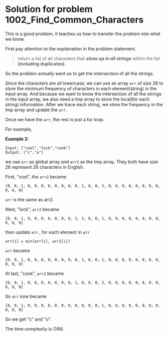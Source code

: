 # Solution for problem 1002_Find_Common_Characters

This is a good problem, it teaches us how to transfer the problem into what we know.

First pay attention to the explaination in the problem statement.

> return a list of all characters that ***show up in all strings*** within the list **(including duplicates)**. 

So the problem actually want us to get the intersection of all the strings.

Since the characters are all lowercase, we can use an array `arr` of size 26 to store the minimum frequency of characters in each element(string) in the input array. And because we want to know the intersection of all the strings in the input array, we also need a tmp array to store the local(for each string) information. After we trace each string, we store the frequency in the tmp array and update the `arr`. 

Once we have the `arr`, the rest is just a for loop.

For example, 

**Example 2:**

```
Input: ["cool","lock","cook"]
Output: ["c","o"]
```

we use `arr` as global array and `arr2` as the tmp array. They both have size 26 represent 26 characters in English.

First, "cool", the `arr2` became 

`[0, 0, 1, 0, 0, 0, 0, 0, 0, 0, 0, 1, 0, 0, 2, 0, 0, 0, 0, 0, 0, 0, 0, 0, 0, 0]`

`arr` is the same as arr2.

Next, "lock",  `arr2` became 

`[0, 0, 1, 0, 0, 0, 0, 0, 0, 0, 1, 1, 0, 0, 1, 0, 0, 0, 0, 0, 0, 0, 0, 0, 0, 0]`

then update  `arr` , for each element in `arr` 

`arr[i] = min(arr[i], arr2[i])`

 `arr` became 

`[0, 0, 1, 0, 0, 0, 0, 0, 0, 0, 0, 1, 0, 0, 1, 0, 0, 0, 0, 0, 0, 0, 0, 0, 0, 0]`

At last, "cook",  `arr2` became 

`[0, 0, 1, 0, 0, 0, 0, 0, 0, 0, 1, 0, 0, 0, 2, 0, 0, 0, 0, 0, 0, 0, 0, 0, 0, 0]`

So `arr` now became

`[0, 0, 1, 0, 0, 0, 0, 0, 0, 0, 0, 0, 0, 0, 1, 0, 0, 0, 0, 0, 0, 0, 0, 0, 0, 0]`

So we get "c" and "o". 



The time complexity is O(N).